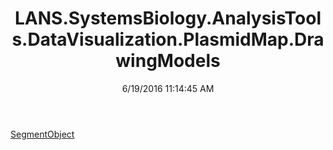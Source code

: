 ﻿---
title: LANS.SystemsBiology.AnalysisTools.DataVisualization.PlasmidMap.DrawingModels
date: 6/19/2016 11:14:45 AM
---

[SegmentObject](T-LANS.SystemsBiology.AnalysisTools.DataVisualization.PlasmidMap.DrawingModels.SegmentObject.html)
